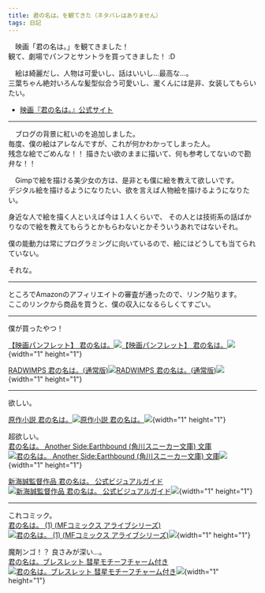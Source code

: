 ```yaml
---
title: 君の名は。を観てきた（ネタバレはありません）
tags: 日記
---
```

　映画「君の名は。」を観てきました！  
観て、劇場でパンフとサントラを買ってきました！ :D

　絵は綺麗だし、人物は可愛いし、話はいいし…最高な…。  
三葉ちゃん絶対いろんな髪型似合う可愛いし、瀧くんには是非、女装してもらいたい。

- [映画『君の名は。』公式サイト](http://www.kiminona.com/index.html)

- - -

　ブログの背景に紅いのを追加しました。  
毎度、僕の絵はアレなんですが、これが何かわかってしまった人。  
残念な絵でごめんな！！ 描きたい欲のままに描いて、何も参考してないので勘弁な！！

　Gimpで絵を描ける美少女の方は、是非とも僕に絵を教えて欲しいです。  
デジタル絵を描けるようになりたい、欲を言えば人物絵を描けるようになりたい。

身近な人で絵を描く人といえば今は１人くらいで、
その人とは技術系の話ばかりなので絵を教えてもらうとかもらわないとかそういうあれではないそれ。

僕の能動力は常にプログラミングに向いているので、絵にはどうしても当てられていない。

それな。

- - -

ところでAmazonのアフィリエイトの審査が通ったので、リンク貼ります。  
ここのリンクから商品を買うと、僕の収入になるらしくてすごい。

- - -

僕が買ったやつ！

[【映画パンフレット】 君の名は。![【映画パンフレット】 君の名は。](http://ws-fe.amazon-adsystem.com/widgets/q?_encoding=UTF8&ASIN=B01L1388LW&Format=_SL250_&ID=AsinImage&MarketPlace=JP&ServiceVersion=20070822&WS=1&tag=aiya00003-22)](https://www.amazon.co.jp/gp/product/B01L1388LW/ref=as_li_qf_sp_asin_il?ie=UTF8&camp=247&creative=1211&creativeASIN=B01L1388LW&linkCode=as2&tag=aiya00003-22)![](http://ir-jp.amazon-adsystem.com/e/ir?t=aiya00003-22&l=as2&o=9&a=B01L1388LW){width="1"
height="1"}

[RADWIMPS 君の名は。(通常版)![RADWIMPS 君の名は。(通常版)](http://ws-fe.amazon-adsystem.com/widgets/q?_encoding=UTF8&ASIN=B01GJXSQBG&Format=_SL250_&ID=AsinImage&MarketPlace=JP&ServiceVersion=20070822&WS=1&tag=aiya00003-22)](https://www.amazon.co.jp/gp/product/B01GJXSQBG/ref=as_li_qf_sp_asin_il?ie=UTF8&camp=247&creative=1211&creativeASIN=B01GJXSQBG&linkCode=as2&tag=aiya00003-22)![](http://ir-jp.amazon-adsystem.com/e/ir?t=aiya00003-22&l=as2&o=9&a=B01GJXSQBG){width="1"
height="1"}

- - -

欲しい。

[原作小説 君の名は。![原作小説 君の名は。](http://ws-fe.amazon-adsystem.com/widgets/q?_encoding=UTF8&ASIN=4041026229&Format=_SL250_&ID=AsinImage&MarketPlace=JP&ServiceVersion=20070822&WS=1&tag=aiya00003-22)](https://www.amazon.co.jp/gp/product/4041026229/ref=as_li_qf_sp_asin_il?ie=UTF8&camp=247&creative=1211&creativeASIN=4041026229&linkCode=as2&tag=aiya00003-22)![](http://ir-jp.amazon-adsystem.com/e/ir?t=aiya00003-22&l=as2&o=9&a=4041026229){width="1"
height="1"}

超欲しい。  
[君の名は。 Another Side:Earthbound (角川スニーカー文庫) 文庫![君の名は。 Another Side:Earthbound (角川スニーカー文庫) 文庫](http://ws-fe.amazon-adsystem.com/widgets/q?_encoding=UTF8&ASIN=4041046599&Format=_SL250_&ID=AsinImage&MarketPlace=JP&ServiceVersion=20070822&WS=1&tag=aiya00003-22)](https://www.amazon.co.jp/gp/product/4041046599/ref=as_li_qf_sp_asin_il?ie=UTF8&camp=247&creative=1211&creativeASIN=4041046599&linkCode=as2&tag=aiya00003-22)![](http://ir-jp.amazon-adsystem.com/e/ir?t=aiya00003-22&l=as2&o=9&a=4041046599){width="1"
height="1"}

[新海誠監督作品 君の名は。 公式ビジュアルガイド![新海誠監督作品 君の名は。 公式ビジュアルガイド](http://ws-fe.amazon-adsystem.com/widgets/q?_encoding=UTF8&ASIN=4041047803&Format=_SL250_&ID=AsinImage&MarketPlace=JP&ServiceVersion=20070822&WS=1&tag=aiya00003-22)](https://www.amazon.co.jp/gp/product/4041047803/ref=as_li_qf_sp_asin_il?ie=UTF8&camp=247&creative=1211&creativeASIN=4041047803&linkCode=as2&tag=aiya00003-22)![](http://ir-jp.amazon-adsystem.com/e/ir?t=aiya00003-22&l=as2&o=9&a=4041047803){width="1"
height="1"}

- - -

これコミック。  
[君の名は。 (1) (MFコミックス アライブシリーズ)![君の名は。 (1) (MFコミックス アライブシリーズ)](http://ws-fe.amazon-adsystem.com/widgets/q?_encoding=UTF8&ASIN=4040685091&Format=_SL250_&ID=AsinImage&MarketPlace=JP&ServiceVersion=20070822&WS=1&tag=aiya00003-22)](https://www.amazon.co.jp/gp/product/4040685091/ref=as_li_qf_sp_asin_il?ie=UTF8&camp=247&creative=1211&creativeASIN=4040685091&linkCode=as2&tag=aiya00003-22)![](http://ir-jp.amazon-adsystem.com/e/ir?t=aiya00003-22&l=as2&o=9&a=4040685091){width="1"
height="1"}

魔剤ンゴ！？ 良さみが深い…。  
[君の名は。ブレスレット 彗星モチーフチャーム付き![君の名は。ブレスレット 彗星モチーフチャーム付き](http://ws-fe.amazon-adsystem.com/widgets/q?_encoding=UTF8&ASIN=B01KXGEG1O&Format=_SL250_&ID=AsinImage&MarketPlace=JP&ServiceVersion=20070822&WS=1&tag=aiya00003-22)](https://www.amazon.co.jp/gp/product/B01KXGEG1O/ref=as_li_qf_sp_asin_il?ie=UTF8&camp=247&creative=1211&creativeASIN=B01KXGEG1O&linkCode=as2&tag=aiya00003-22)![](http://ir-jp.amazon-adsystem.com/e/ir?t=aiya00003-22&l=as2&o=9&a=B01KXGEG1O){width="1"
height="1"}
